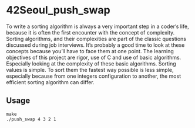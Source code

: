 # 42Seoul_push_swap
To write a sorting algorithm is always a very important step in a coder’s life, because it
is often the first encounter with the concept of complexity.
Sorting algorithms, and their complexities are part of the classic questions discussed
during job interviews. It’s probably a good time to look at these concepts because you’ll
have to face them at one point.
The learning objectives of this project are rigor, use of C and use of basic algorithms.
Especially looking at the complexity of these basic algorithms.
Sorting values is simple. To sort them the fastest way possible is less simple, especially
because from one integers configuration to another, the most efficient sorting algorithm
can differ.

## Usage
```
make
./push_swap 4 3 2 1
```
